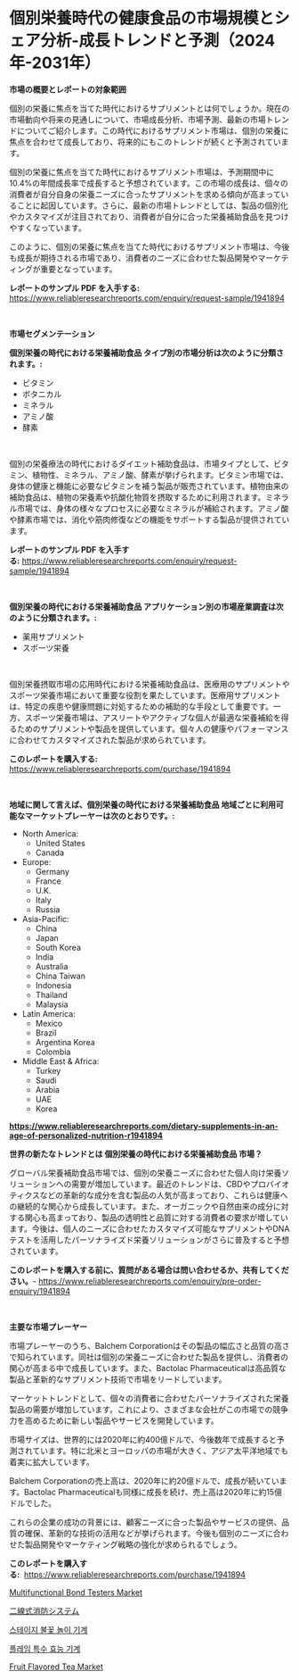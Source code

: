 <p><h1>個別栄養時代の健康食品の市場規模とシェア分析-成長トレンドと予測（2024年-2031年）</h1></p><p><strong>市場の概要とレポートの対象範囲</strong></p>
<p><p>個別の栄養に焦点を当てた時代におけるサプリメントとは何でしょうか。現在の市場動向や将来の見通しについて、市場成長分析、市場予測、最新の市場トレンドについてご紹介します。この時代におけるサプリメント市場は、個別の栄養に焦点を合わせて成長しており、将来的にもこのトレンドが続くと予測されています。</p><p>個別の栄養に焦点を当てた時代におけるサプリメント市場は、予測期間中に10.4%の年間成長率で成長すると予想されています。この市場の成長は、個々の消費者が自分自身の栄養ニーズに合ったサプリメントを求める傾向が高まっていることに起因しています。さらに、最新の市場トレンドとしては、製品の個別化やカスタマイズが注目されており、消費者が自分に合った栄養補助食品を見つけやすくなっています。</p><p>このように、個別の栄養に焦点を当てた時代におけるサプリメント市場は、今後も成長が期待される市場であり、消費者のニーズに合わせた製品開発やマーケティングが重要となっています。</p></p>
<p><strong>レポートのサンプル PDF を入手する:</strong> <a href="https://www.reliableresearchreports.com/enquiry/request-sample/1941894">https://www.reliableresearchreports.com/enquiry/request-sample/1941894</a></p>
<p>&nbsp;</p>
<p><strong>市場セグメンテーション</strong></p>
<p><strong>個別栄養の時代における栄養補助食品 タイプ別の市場分析は次のように分類されます。:</strong></p>
<p><ul><li>ビタミン</li><li>ボタニカル</li><li>ミネラル</li><li>アミノ酸</li><li>酵素</li></ul></p>
<p>&nbsp;</p>
<p><p>個別の栄養療法の時代におけるダイエット補助食品は、市場タイプとして、ビタミン、植物性、ミネラル、アミノ酸、酵素が挙げられます。ビタミン市場では、身体の健康と機能に必要なビタミンを補う製品が販売されています。植物由来の補助食品は、植物の栄養素や抗酸化物質を摂取するために利用されます。ミネラル市場では、身体の様々なプロセスに必要なミネラルが補給されます。アミノ酸や酵素市場では、消化や筋肉修復などの機能をサポートする製品が提供されています。</p></p>
<p><strong>レポートのサンプル PDF を入手する:</strong>&nbsp;<a href="https://www.reliableresearchreports.com/enquiry/request-sample/1941894">https://www.reliableresearchreports.com/enquiry/request-sample/1941894</a></p>
<p>&nbsp;</p>
<p><strong> 個別栄養の時代における栄養補助食品 アプリケーション別の市場産業調査は次のように分類されます。:</strong></p>
<p><ul><li>薬用サプリメント</li><li>スポーツ栄養</li></ul></p>
<p>&nbsp;</p>
<p><p>個別栄養摂取市場の応用時代における栄養補助食品は、医療用のサプリメントやスポーツ栄養市場において重要な役割を果たしています。医療用サプリメントは、特定の疾患や健康問題に対処するための補助的な手段として重要です。一方、スポーツ栄養市場は、アスリートやアクティブな個人が最適な栄養補給を得るためのサプリメントや製品を提供しています。個々人の健康やパフォーマンスに合わせてカスタマイズされた製品が求められています。</p></p>
<p><strong>このレポートを購入する:</strong>&nbsp; <a href="https://www.reliableresearchreports.com/purchase/1941894">https://www.reliableresearchreports.com/purchase/1941894</a></p>
<p>&nbsp;</p>
<p><strong>地域に関して言えば、個別栄養の時代における栄養補助食品 地域ごとに利用可能なマーケットプレーヤーは次のとおりです。:</strong></p>
<p><ul>
    <li>
        North America:
        <ul>
            <li>United States</li>
            <li>Canada</li>
        </ul>
    </li>
    <li>
        Europe:
        <ul>
            <li>Germany</li>
            <li>France</li>
            <li>U.K.</li>
            <li>Italy</li>
            <li>Russia</li>
        </ul>
    </li>
    <li>
        Asia-Pacific:
        <ul>
            <li>China</li>
            <li>Japan</li>
            <li>South Korea</li>
            <li>India</li>
            <li>Australia</li>
            <li>China Taiwan</li>
            <li>Indonesia</li>
            <li>Thailand</li>
            <li>Malaysia</li>
        </ul>
    </li>
    <li>
        Latin America:
        <ul>
            <li>Mexico</li>
            <li>Brazil</li>
            <li>Argentina Korea</li>
            <li>Colombia</li>
        </ul>
    </li>
    <li>
        Middle East & Africa:
        <ul>
            <li>Turkey</li>
            <li>Saudi</li>
            <li>Arabia</li>
            <li>UAE</li>
            <li>Korea</li>
        </ul>
    </li>
    </ul></p>
<p><strong><a href="https://www.reliableresearchreports.com/dietary-supplements-in-an-age-of-personalized-nutrition-r1941894">https://www.reliableresearchreports.com/dietary-supplements-in-an-age-of-personalized-nutrition-r1941894</a></strong>&nbsp;</p>
<p><strong>世界の新たなトレンドとは 個別栄養の時代における栄養補助食品 市場？</strong></p>
<p><p>グローバル栄養補助食品市場では、個別の栄養ニーズに合わせた個人向け栄養ソリューションへの需要が増加しています。最近のトレンドは、CBDやプロバイオティクスなどの革新的な成分を含む製品の人気が高まっており、これらは健康への継続的な関心から成長しています。また、オーガニックや自然由来の成分に対する関心も高まっており、製品の透明性と品質に対する消費者の要求が増しています。今後は、個人のニーズに合わせたカスタマイズ可能なサプリメントやDNAテストを活用したパーソナライズド栄養ソリューションがさらに普及すると予想されています。</p></p>
<p><strong>このレポートを購入する前に、質問がある場合は問い合わせるか、共有してください。</strong>- <a href="https://www.reliableresearchreports.com/enquiry/pre-order-enquiry/1941894">https://www.reliableresearchreports.com/enquiry/pre-order-enquiry/1941894</a></p>
<p>&nbsp;</p>
<p><strong>主要な市場プレーヤー</strong></p>
<p><p>市場プレーヤーのうち、Balchem Corporationはその製品の幅広さと品質の高さで知られています。同社は個別の栄養ニーズに合わせた製品を提供し、消費者の関心が高まる中で成長しています。また、Bactolac Pharmaceuticalは高品質な製品と革新的なサプリメント技術で市場をリードしています。</p><p>マーケットトレンドとして、個々の消費者に合わせたパーソナライズされた栄養製品の需要が増加しています。これにより、さまざまな会社がこの市場での競争力を高めるために新しい製品やサービスを開発しています。</p><p>市場サイズは、世界的には2020年に約400億ドルで、今後数年で成長すると予測されています。特に北米とヨーロッパの市場が大きく、アジア太平洋地域でも着実に拡大しています。</p><p>Balchem Corporationの売上高は、2020年に約20億ドルで、成長が続いています。Bactolac Pharmaceuticalも同様に成長を続け、売上高は2020年に約15億ドルでした。</p><p>これらの企業の成功の背景には、顧客ニーズに合った製品やサービスの提供、品質の確保、革新的な技術の活用などが挙げられます。今後も個別のニーズに合わせた製品開発やマーケティング戦略の強化が求められるでしょう。</p></p>
<p><strong>このレポートを購入する:</strong>&nbsp;&nbsp;<a href="https://www.reliableresearchreports.com/purchase/1941894">https://www.reliableresearchreports.com/purchase/1941894</a></p>
<p><p><a href="https://github.com/indrystar/Market-Research-Report-List-3/blob/main/multifunctional-bond-testers-market.md">Multifunctional Bond Testers Market</a></p><p><a href="https://github.com/gfggqjbfys368009/Market-Research-Report-List-2/blob/main/8614669123383.md">二線式消防システム</a></p><p><a href="https://github.com/vanessagrant665567/Market-Research-Report-List-1/blob/main/6712456108580.md">스테이지 불꽃 놀이 기계</a></p><p><a href="https://github.com/rrmadityapu/Market-Research-Report-List-1/blob/main/3908842108581.md">플레임 특수 효능 기계</a></p><p><a href="https://issuu.com/reportprime-2/docs/fruit-flavored-tea-market-size-2030.pptx">Fruit Flavored Tea Market</a></p></p>